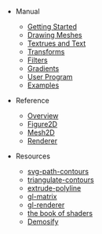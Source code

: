 * Manual
  * [Getting Started](/en/)
  * [Drawing Meshes](/en/mesh)
  * [Textrues and Text](/en/texture)
  * [Transforms](/en/transform)
  * [Filters](/en/filter)
  * [Gradients](/en/gradient)
  * [User Program](/en/program)
  * [Examples](/en/examples)

* Reference
  * [Overview](/en/api/)
  * [Figure2D](/en/api/figure2D)
  * [Mesh2D](/en/api/mesh2D)
  * [Renderer](/en/api/renderer)

* Resources
  * [svg-path-contours](https://github.com/mattdesl/svg-path-contours)
  * [triangulate-contours](https://github.com/mattdesl/triangulate-contours)
  * [extrude-polyline](https://github.com/mattdesl/extrude-polyline)
  * [gl-matrix](https://github.com/toji/gl-matrix)
  * [gl-renderer](https://github.com/akira-cn/gl-renderer)
  * [the book of shaders](https://thebookofshaders.com/)
  * [Demosify](http://www.demosify.com)